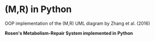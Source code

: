 # (M,R) in Python
OOP implementation of the (M,R) UML diagram by Zhang et al. (2016) 

**Rosen's Metabolism-Repair System implemented in Python**

